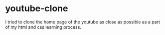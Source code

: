 # youtube-clone
I tried to clone the home page of the youtube as close as possible as a part of my html and css learning process. 
